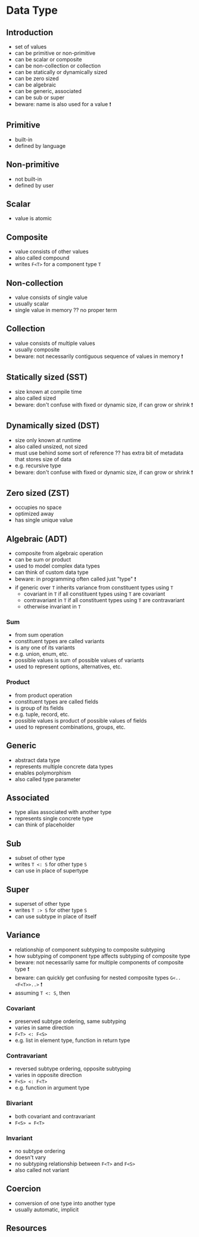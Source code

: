 # Data Type



## Introduction

- set of values
- can be primitive or non-primitive
- can be scalar or composite
- can be non-collection or collection
- can be statically or dynamically sized
- can be zero sized
- can be algebraic
- can be generic, associated
- can be sub or super
- beware: name is also used for a value ❗️



## Primitive

- built-in
- defined by language



## Non-primitive

- not built-in
- defined by user



## Scalar

- value is atomic



## Composite

- value consists of other values
- also called compound
- writes `F<T>` for a component type `T`



## Non-collection

- value consists of single value
- usually scalar
- single value in memory
?? no proper term



## Collection

- value consists of multiple values
- usually composite
- beware: not necessarily contiguous sequence of values in memory ❗️



## Statically sized (SST)

- size known at compile time
- also called sized
- beware: don't confuse with fixed or dynamic size, if can grow or shrink ❗️



## Dynamically sized (DST)

- size only known at runtime
- also called unsized, not sized
- must use behind some sort of reference
?? has extra bit of metadata that stores size of data
- e.g. recursive type
- beware: don't confuse with fixed or dynamic size, if can grow or shrink ❗️



## Zero sized (ZST)

- occupies no space
- optimized away
- has single unique value



## Algebraic (ADT)

- composite from algebraic operation
- can be sum or product
- used to model complex data types
- can think of custom data type
- beware: in programming often called just "type" ❗️
- if generic over `T` inherits variance from constituent types using `T`
  - covariant in `T` if all constituent types using `T` are covariant
  - contravariant in `T` if all constituent types using `T` are contravariant
  - otherwise invariant in `T`

### Sum

- from sum operation
- constituent types are called variants
- is any one of its variants
- e.g. union, enum, etc.
- possible values is sum of possible values of variants
- used to represent options, alternatives, etc.

### Product

- from product operation
- constituent types are called fields
- is group of its fields
- e.g. tuple, record, etc.
- possible values is product of possible values of fields
- used to represent combinations, groups, etc.



## Generic

- abstract data type
- represents multiple concrete data types
- enables polymorphism
- also called type parameter



## Associated

- type alias associated with another type
- represents single concrete type
- can think of placeholder



## Sub

- subset of other type
- writes `T <: S` for other type `S`
- can use in place of supertype



## Super

- superset of other type
- writes `T :> S` for other type `S`
- can use subtype in place of itself



## Variance

- relationship of component subtyping to composite subtyping
- how subtyping of component type affects subtyping of composite type
- beware: not necessarily same for multiple components of composite type ❗️
- beware: can quickly get confusing for nested composite types `G<..<F<T>>..>` ❗️
- assuming `T <: S`, then

### Covariant

- preserved subtype ordering, same subtyping
- varies in same direction
- `F<T> <: F<S>`
- e.g. list in element type, function in return type

### Contravariant

- reversed subtype ordering, opposite subtyping 
- varies in opposite direction
- `F<S> <: F<T>`
- e.g. function in argument type

### Bivariant

- both covariant and contravariant
- `F<S> = F<T>`

### Invariant

- no subtype ordering
- doesn't vary
- no subtyping relationship between `F<T>` and `F<S>`
- also called not variant



## Coercion

- conversion of one type into another type
- usually automatic, implicit



## Resources
